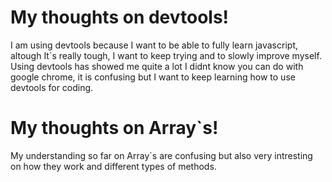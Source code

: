 # My thoughts on devtools!

I am using devtools because I want to be able to fully learn javascript, altough It`s really tough, I want to keep trying and to slowly improve myself.
Using devtools has showed me quite a lot I didnt know you can do with google chrome, it is confusing but I want to keep learning how to use devtools for coding.

# My thoughts on Array`s!

My understanding so far on Array`s are confusing but also very intresting on how they work and different types of methods.
